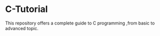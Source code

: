 # C-Tutorial
This repository offers a complete guide to C programming ,from basic to advanced topic.
